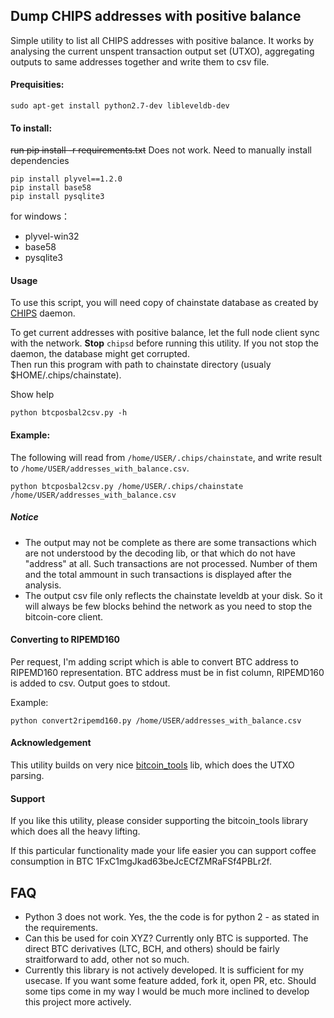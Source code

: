 ## Dump CHIPS addresses with positive balance

Simple utility to list all CHIPS addresses with positive balance. It works by analysing the current unspent transaction output set (UTXO), aggregating outputs to same addresses together and write them to csv file.

#### Prequisities:
```sudo apt-get install python2.7-dev libleveldb-dev```

#### To install:  
~~run pip install -r requirements.txt~~  Does not work.  Need to manually install dependencies

```
pip install plyvel==1.2.0
pip install base58
pip install pysqlite3
```

for windows：
* plyvel-win32
* base58
* pysqlite3

#### Usage
To use this script, you will need copy of chainstate database as created by [CHIPS](https://github.com/chips-blockchain/chips) daemon.
 
To get current addresses with positive balance, let the full node client sync with the network. 
**Stop** `chipsd` before running this utility. If you not stop the daemon, the database might get corrupted.  
Then run this program with path to chainstate directory (usualy $HOME/.chips/chainstate).

Show help
```
python btcposbal2csv.py -h
```
#### Example:  
The following will read from `/home/USER/.chips/chainstate`, and write result to `/home/USER/addresses_with_balance.csv`.
```
python btcposbal2csv.py /home/USER/.chips/chainstate /home/USER/addresses_with_balance.csv
```

##### Notice
* The output may not be complete as there are some transactions which are not understood by the decoding lib, or that which do not have "address" at all. Such transactions are not processed. Number of them and the total ammount in such transactions is displayed after the analysis.  
* The output csv file only reflects the chainstate leveldb at your disk. So it will always be few blocks behind the network as you need to stop the bitcoin-core client.

#### Converting to RIPEMD160
Per request, I'm adding script which is able to convert BTC address to RIPEMD160 representation.
BTC address must be in fist column, RIPEMD160 is added to csv. Output goes to stdout.

Example:
```
python convert2ripemd160.py /home/USER/addresses_with_balance.csv
```

#### Acknowledgement
This utility builds on very nice [bitcoin_tools](https://github.com/sr-gi/bitcoin_tools/) lib,
 which does the UTXO parsing.
 
#### Support
If you like this utility, please consider supporting the bitcoin_tools library which does all the heavy lifting.

If this particular functionality made your life easier you can support coffee consumption in BTC 
1FxC1mgJkad63beJcECfZMRaFSf4PBLr2f.

## FAQ
- Python 3 does not work. Yes, the the code is for python 2 - as stated in the requirements.
- Can this be used for coin XYZ? Currently only BTC is supported. The direct BTC derivatives (LTC, BCH, and others) should be fairly straitforward to add, other not so much.
- Currently this library is not actively developed. It is sufficient for my usecase. If you want some feature added, fork it, open PR, etc. Should some tips come in my way I would be much more inclined to develop this project more actively.
